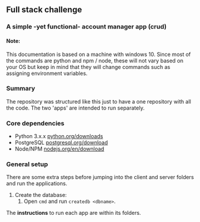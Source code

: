 ## Full stack challenge

### A simple -yet functional- account manager app (crud)

#### Note:
This documentation is based on a machine with windows 10. Since most of the commands are python and npm / node, these will not vary based on your OS but keep in mind that they will change commands such as assigning environment variables.

### Summary
The repository was structured like this just to have a one repository with all the code. The two 'apps' are intended to run separately.

### Core dependencies
* Python 3.x.x [python.org/downloads](https://www.python.org/downloads/ "Download Python page")
* PostgreSQL [postgresql.org/download](https://www.postgresql.org/download/ "Download PostgreSQL page")
* Node/NPM [nodejs.org/en/download](https://nodejs.org/es/download/ "Download Node page")

### General setup
There are some extra steps before jumping into the client and server folders and run the applications.
1. Create the database:
   1. Open `cmd` and run `createdb <dbname>`.

The **instructions** to run each app are within its folders.
